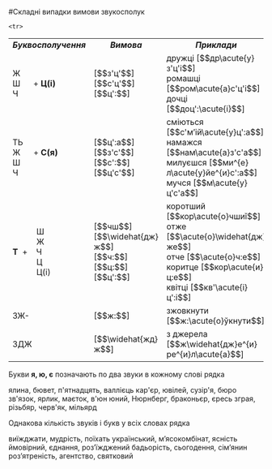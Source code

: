 #Складні випадки вимови звукосполук

<table>
<col width="25%">
<col width="25%">
<col width="50%">
  <tr>
  <td><center><i><b>Буквосполучення</b></i></center></td>
  <td><center><i><b>Вимова</b></i></center></td>
  <td><center><i><b>Приклади</b></i></center></td>
  </tr>

  <tr>
  <td>
Ж<br>
Ш &nbsp&nbsp&nbsp&nbsp + <b>Ц(і)</b>
<br>
Ч
</td>
  <td>[$$з'ц'$$]<br>
[$$c'ц'$$]<br>
[$$ц':$$]
</td>
  <td>
дружці [$$др\acute{у}з'ц'і$$]<br>
ромашці [$$ром\acute{а}с'ц'і$$]<br>
дочці [$$доц':\acute{і}$$]
  </td>
  </tr>

  <tr>
  <td>
ТЬ<br>
Ж &nbsp&nbsp&nbsp&nbsp + <b>С(я)</b><br>
Ш <br>
Ч
</td>
  <td>
  [$$ц':а$$]<br>
[$$з'с'$$]<br>
[$$c':$$]<br>
[$$ц'с'$$]
</td>
  <td>
сміються [$$c'м’ій\acute{у}ц':а$$]<br>
намажся [$$нам\acute{а}з'с'а$$]<br>
милуєшся [$$ми^{е}л\acute{у}йе^{и}c':а$$]<br>
мучся [$$м\acute{у}ц'с'а$$]
  </td>
  </tr>

    <tr>
  <td>
&nbsp&nbsp&nbsp&nbsp&nbsp&nbsp&nbsp&nbsp&nbsp&nbsp Ш <br>
&nbsp&nbsp&nbsp&nbsp&nbsp&nbsp&nbsp&nbsp&nbsp&nbsp Ж <br>
<b>Т</b> &nbsp+&nbsp&nbsp&nbsp  Ч <br>
&nbsp&nbsp&nbsp&nbsp&nbsp&nbsp&nbsp&nbsp&nbsp&nbsp Ц <br>
&nbsp&nbsp&nbsp&nbsp&nbsp&nbsp&nbsp&nbsp&nbsp&nbsp Ц(і)
</td>
  <td>
  [$$чш$$]<br>
[$$\widehat{дж}ж$$]<br>
[$$ч:$$]<br>
[$$ц:$$]<br>
[$$ц':$$]
</td>
  <td>
коротший [$$кор\acute{о}чшиǐ$$]<br>
отже [$$\acute{о}\widehat{дж}же$$]<br>
отче [$$\acute{о}ч:е$$]<br>
коритце [$$кор\acute{и}ц:е$$]<br>
квітці [$$кв'\acute{і}ц':і$$]
  </td>
  </tr>

  <tr>
  <td>ЗЖ-</td>
  <td>[$$ж:$$]</td>
  <td>зжовкнути [$$ж:\acute{о}ўкнути$$]</td>
  </tr>

  <tr>
  <td>ЗДЖ</td>
  <td>[$$\widehat{жд}ж$$]</td>
  <td>з джерела [$$ж\widehat{дж}е^{и}ре^{и}л\acute{а}$$]</td>
  </tr>
</table>

<quiz name="Запитання та завдання">
<question>
        <p>Букви <b>я, ю, є</b> позначають по два звуки в кожному слові рядка</p>
        <answer> ялина, бювет, п'ятнадцять, валлієць</answer>
        <answer> кар'єр, ювілей, сузір'я, бюро</answer>
        <answer correct> зв'язок, ярлик, маєток, в'юн</answer>
        <answer> юний, Нюрнберг, браконьєр, єресь</answer>
        <answer> зграя, різьбяр, черв'як, мільярд</answer>
    </question>
<question>
        <p>Однакова кількість звуків і букв у всіх словах рядка</p>
        <answer>  виїжджати, мудрість, поїхать</answer>
        <answer> український, м’ясокомбінат, ясність</answer>
        <answer  correct> ймовірний, єднання, роз’їжджений</answer>
        <answer> бадьорість, сьогодення, сім’янин</answer>
        <answer> роз’ятреність, агентство, святковий</answer>
    </question>
</quiz>